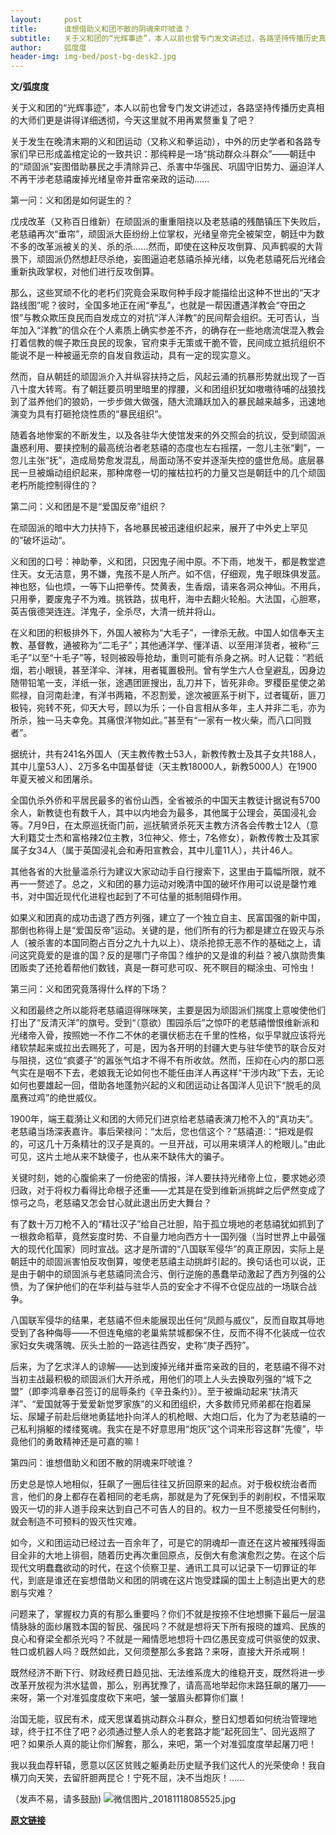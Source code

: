 ```yaml
---
layout:     post
title:      谁想借助义和团不散的阴魂来吓唬谁？
subtitle:   关于义和团的“光辉事迹”，本人以前也曾专门发文讲述过，各路坚持传播历史真相的大师们更是讲得详细透彻，今天这里就不用再累赘重复了吧？
author:     弧度度
header-img: img-bed/post-bg-desk2.jpg
---
```

**文/弧度度**

关于义和团的“光辉事迹”，本人以前也曾专门发文讲述过，各路坚持传播历史真相的大师们更是讲得详细透彻，今天这里就不用再累赘重复了吧？

关于发生在晚清末期的义和团运动（又称义和拳运动），中外的历史学者和各路专家们早已形成盖棺定论的一致共识：那纯粹是一场“挑动群众斗群众”——朝廷中的“顽固派”妄图借助暴民之手清除异己、杀害中华强民、巩固守旧势力、逼迫洋人不再干涉老慈禧废掉光绪皇帝并垂帘亲政的运动......

第一问：义和团是如何诞生的？

戊戌改革（又称百日维新）在顽固派的重重阻挠以及老慈禧的残酷镇压下失败后，老慈禧再次“垂帘”，顽固派大臣纷纷上位掌权，光绪皇帝完全被架空，朝廷中为数不多的改革派被关的关、杀的杀......然而，即使在这种反攻倒算、风声鹤唳的大背景下，顽固派仍然想赶尽杀绝，妄图逼迫老慈禧杀掉光绪，以免老慈禧死后光绪会重新执政掌权，对他们进行反攻倒算。

那么，这些冥顽不化的老朽们究竟会采取何种手段才能描绘出这种不世出的“天才路线图”呢？彼时，全国多地正在闹“拳乱”，也就是一帮因遭遇洋教会“夺田之恨”与教众欺压良民而自发成立的对抗“洋人洋教”的民间帮会组织。无可否认，当年加入“洋教”的信众在个人素质上确实参差不齐，的确存在一些地痞流氓混入教会打着信教的幌子欺压良民的现象，官府束手无策或干脆不管，民间成立抵抗组织不能说不是一种被逼无奈的自发自救运动，具有一定的现实意义。

然而，自从朝廷的顽固派介入并纵容扶持之后，风起云涌的抗暴形势就出现了一百八十度大转弯。有了朝廷要员明里暗里的撑腰，义和团组织犹如嗷嗷待哺的战狼找到了滋养他们的狼奶，一步步做大做强，随大流踊跃加入的暴民越来越多，迅速地演变为具有打砸抢烧性质的“暴民组织”。

随着各地惨案的不断发生，以及各驻华大使馆发来的外交照会的抗议，受到顽固派蛊惑利用、要挟控制的最高统治者老慈禧的态度也左右摇摆，一忽儿主张“剿”，一忽儿主张“抚”，造成局势愈发混乱，局面动荡不安并逐渐失控的盛世危局。底层暴民一旦被煽动组织起来，那种席卷一切的摧枯拉朽的力量又岂是朝廷中的几个顽固老朽所能控制得住的？

第二问：义和团是不是“爱国反帝”组织？

在顽固派的暗中大力扶持下，各地暴民被迅速组织起来，展开了中外史上罕见的”破坏运动“。

义和团的口号：神助拳，义和团，只因鬼子闹中原。不下雨，地发干，都是教堂遮住天。女无洁意，男不嫌，鬼孩不是人所产。如不信，仔细观，鬼子眼珠俱发蓝。神也怒，仙也烦，一等下山把拳传。焚黄表，生香烟，请来各洞众神仙。不用兵，只用拳，要废鬼子不为难。挑铁路，拔电杆，海中去翻火轮船。大法国，心胆寒，英吉俄德哭连连。洋鬼子，全杀尽，大清一统并将山。

在义和团的积极排外下，外国人被称为“大毛子”，一律杀无赦。中国人如信奉天主教、基督教，通被称为“二毛子”；其他通洋学、懂洋语、以至用洋货者，被称“三毛子”以至“十毛子”等，轻则被殴辱抢劫，重则可能有杀身之祸。时人记载：“若纸烟，若小眼镜，甚至洋伞、洋袜，用者辄置极刑。曾有学生六人仓皇避乱，因身边随带铅笔一支，洋纸一张，途遇团匪搜出，乱刀并下，皆死非命。罗稷臣星使之弟熙禄，自河南赴津，有洋书两箱，不忍割爱，途次被匪系于树下，过者辄斫，匪刀极钝，宛转不死，仰天大号，顾以为乐；一仆自言相从多年，主人并非二毛，亦为所杀，独一马夫幸免。其痛恨洋物如此。”甚至有“一家有一枚火柴，而八口同戮者”。

据统计，共有241名外国人（天主教传教士53人，新教传教士及其子女共188人，其中儿童53人）、2万多名中国基督徒（天主教18000人，新教5000人）在1900年夏天被义和团屠杀。

全国仇杀外侨和平居民最多的省份山西，全省被杀的中国天主教徒计据说有5700余人，新教徒也有数千人，其中以内地会为最多，其他属于公理会，英国浸礼会等。7月9日，在太原巡抚衙门前，巡抚毓贤杀死天主教方济各会传教士12人（意大利籍艾士杰和富格辣2位主教，3位神父、修士，7名修女），新教传教士及其家属子女34人（属于英国浸礼会和寿阳宣教会，其中儿童11人），共计46人。

其他各省的大批量滥杀行为建议大家动动手自行搜索下，这里由于篇幅所限，就不再一一赘述了。总之，义和团的暴力运动对晚清中国的破坏作用可以说是罄竹难书，对中国近现代化进程也起到了不可估量的抵制阻碍作用。

如果义和团真的成功击退了西方列强，建立了一个独立自主、民富国强的新中国，那倒也称得上是“爱国反帝”运动。关键的是，他们所有的行为都是建立在毁灭与杀人（被杀害的本国同胞占百分之九十九以上）、烧杀抢掠无恶不作的基础之上，请问这究竟爱的是谁的国？反的是哪门子帝国？维护的又是谁的利益？被八旗勋贵集团贩卖了还抢着帮他们数钱，真是一群可悲可叹、死不瞑目的糊涂虫、可怜虫！

第三问：义和团究竟落得什么样的下场？

义和团最终之所以能将老慈禧逗得咪咪笑，主要是因为顽固派们揣度上意唆使他们打出了“反清灭洋”的旗号。受到“（意欲）围园杀后”之惊吓的老慈禧憎恨维新派和光绪帝入骨，按照她一不作二不休的老骥伏枥志在千里的性格，似乎早就应该将光绪软禁起来或拉出去赐死了，可是，因为各开明的封疆大吏与驻华使节的联合反对与阻挠，这位“疯婆子”的嚣张气焰才不得不有所收敛。然而，压抑在心内的那口恶气实在是咽不下去，老娘我无论如何也不能任由洋人再这样“干涉内政”下去，无论如何也要雄起一回，借助各地蓬勃兴起的义和团运动让各国洋人见识下“脱毛的凤凰赛过鸡”的绝世威仪。

1900年，端王载漪让义和团的大师兄们进京给老慈禧表演刀枪不入的“真功夫”。老慈禧当场深表嘉许。事后荣禄问：“太后，您也信这个？”慈禧道:：“把戏是假的，可这几十万条精壮的汉子是真的。一旦开战，可以用来填洋人的枪眼儿。”由此可见，这片土地从来不缺傻子，也从来不缺伟大的骗子。

关键时刻，她的心腹偷来了一份绝密的情报，洋人要扶持光绪帝上位，要求她必须归政，对于将权力看得比命根子还重——尤其是在受到维新派挑衅之后俨然变成了惊弓之鸟，老慈禧又怎会甘心就此退出历史大舞台？

有了数十万刀枪不入的“精壮汉子”给自己壮胆，陷于孤立境地的老慈禧犹如抓到了一根救命稻草，竟然妄度时势、不自量力地向西方十一国列强（当时世界上中最强大的现代化国家）同时宣战。这才是所谓的“八国联军侵华”的真正原因，实际上是朝廷中的顽固派害怕反攻倒算，唆使老慈禧主动挑衅引起的。换句话也可以说，正是由于朝中的顽固派与老慈禧同流合污、倒行逆施的愚蠢举动激起了西方列强的公愤，为了保护他们的在华利益与驻华人员的安全才不得不仓促应战的一场联合战争。

八国联军侵华的结果，老慈禧不但未能展现出任何“凤颜与威仪”，反而自取其辱地受到了各种侮辱——不但连龟缩的老巢紫禁城都保不住，反而不得不化装成一位农家妇女失魂落魄、灰头土脸的一路逃往西安，史称“庚子西狩”。

后来，为了乞求洋人的谅解——达到废掉光绪并垂帘亲政的目的，老慈禧不得不对当初主战最积极的顽固派们大开杀戒，用他们的项上人头去换取列强的“城下之盟”（即李鸿章奉召签订的屈辱条约《辛丑条约》）。至于被煽动起来“扶清灭洋”、“爱国就等于爱爱新觉罗家族”的义和团组织，大多数师兄师弟都在抱着屎坛、尿罐子前赴后继地勇猛地扑向洋人的机枪眼、大炮口后，化为了为老慈禧的一己私利捐躯的缕缕冤魂。我实在是不好意思用“炮灰”这个词来形容这群“先傻”，毕竟他们的勇敢精神还是可嘉的嘛！

第四问：谁想借助义和团不散的阴魂来吓唬谁？

历史总是惊人地相似，狂飙了一圈后往往又折回原来的起点。对于极权统治者而言，他们的身上都存在着相同的老毛病，那就是为了死保到手的剥削权，不惜采取毁灭一切的非人道手段来达到自己不可告人的目的。权力一旦不愿接受任何制约，就会制造不可预料的毁灭性灾难。

如今，义和团运动已经过去一百余年了，可是它的阴魂却一直还在这片被摧残得面目全非的大地上徘徊，随着历史再次重回原点，反倒大有愈演愈烈之势。在这个后现代文明蠢蠢欲动的时代，在这个侦察卫星、通讯工具可以记录下一切罪证的年代，到底是谁还在妄想借助义和团的阴魂在这片饱受蹂躏的国土上制造出更大的悲剧与灾难？

问题来了，掌握权力真的有那么重要吗？你们不就是按捺不住地想撕下最后一层温情脉脉的面纱屠戮本国的智民、强民吗？不就是想将天下所有报晓的雄鸡、民族的良心和脊梁全都杀光吗？不就是一厢情愿地想将十四亿愚民变成可供驱使的奴隶、牲口或机器人吗？既然如此，又何须整那么多套路？来呀，直接大开杀戒啊！

既然经济不断下行、财政经费日趋见拙、无法维系庞大的维稳开支，既然将进一步改革开放视为洪水猛兽，那么，别再犹豫了，请高高地举起你末路狂飙的屠刀——来呀，第一个对准弧度度砍下来吧，皱一皱眉头都算你们赢！

治国无能，驭民有术，成天思谋着挑动群众斗群众，整日幻想着如何统治管理地球，终于扛不住了吧？必须通过整人杀人的老套路才能“起死回生”、回光返照了吧？如果杀人真的能让你们解套，那么，来吧，第一个对准弧度度举起屠刀吧！

我以我血荐轩辕，愿意以区区贫贱之躯勇赴历史赋予我们这代人的光荣使命！我自横刀向天笑，去留肝胆两昆仑！宁死不屈，决不当炮灰！......

（发声不易，请多鼓励)
![微信图片_20181118085525.jpg](https://i.loli.net/2018/11/18/5bf0b8a537345.jpg)

**[原文链接](https://media.weibo.cn/article?id=2309404307411941899159&from=timeline&isappinstalled=0)**
